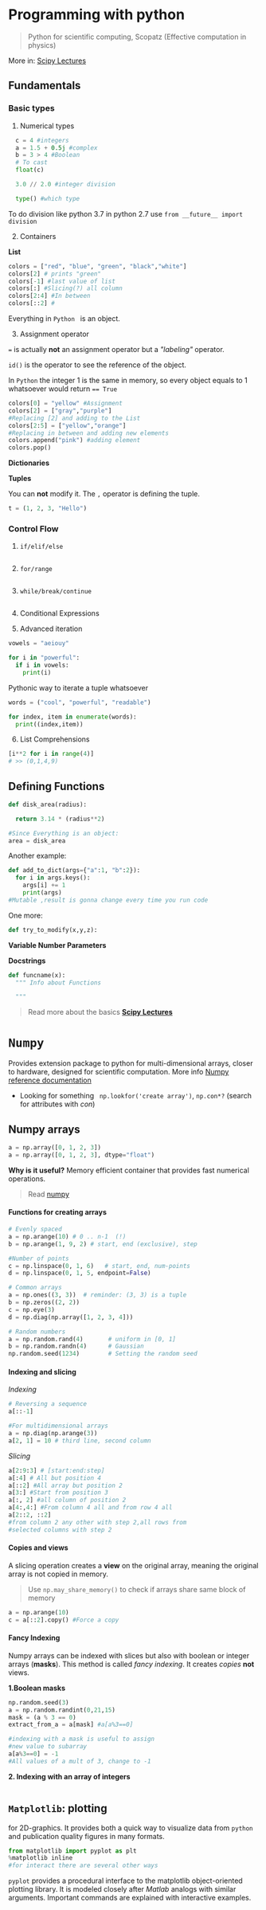 # Programming with python
> Python for scientific computing, Scopatz (Effective computation in physics)

More in: [Scipy Lectures](scipy-lectures.org)

## Fundamentals

### Basic types
  1. Numerical types
  ```Python
    c = 4 #integers
    a = 1.5 + 0.5j #complex
    b = 3 > 4 #Boolean
    # To cast
    float(c)

    3.0 // 2.0 #integer division

    type() #which type
  ```

  To do division like python 3.7 in python 2.7 use `from __future__ import division`

  2. Containers

  **List**
  ```Python
  colors = ["red", "blue", "green", "black","white"]
  colors[2] # prints "green"
  colors[-1] #last value of list
  colors[:] #Slicing(?) all column
  colors[2:4] #In between
  colors[::2] #
  ```
  Everything in `Python ` is an object.

  3. Assignment operator

  `=` is actually **not** an assignment operator but a _"labeling"_ operator.

  `id()` is the operator to see the reference of the object.

  In `Python` the integer 1 is the same in memory, so every object equals to 1 whatsoever would return `== True`

  ```Python
  colors[0] = "yellow" #Assignment
  colors[2] = ["gray","purple"]
  #Replacing [2] and adding to the List
  colors[2:5] = ["yellow","orange"]
  #Replacing in between and adding new elements
  colors.append("pink") #adding element
  colors.pop()
  ```

  **Dictionaries**

  **Tuples**

  You can **not** modify it. The `,` operator is defining the tuple.
  ```Python
  t = (1, 2, 3, "Hello")

  ```
### Control Flow

1. `if/elif/else`

  ```Python

  ```

2. `for/range`

  ```Python

  ```

3. `while/break/continue`

  ```Python

  ```

4. Conditional Expressions

5. Advanced iteration

  ```python
  vowels = "aeiouy"

  for i in "powerful":
    if i in vowels:
      print(i)
  ```

Pythonic way to iterate a tuple whatsoever

```python
words = ("cool", "powerful", "readable")

for index, item in enumerate(words):
  print((index,item))
```

6. List Comprehensions

```python
[i**2 for i in range(4)]
# >> (0,1,4,9)
```
## Defining Functions

```python
def disk_area(radius):

  return 3.14 * (radius**2)

#Since Everything is an object:
area = disk_area
```

Another example:

```python
def add_to_dict(args={"a":1, "b":2}):
  for i in args.keys():
    args[i] += 1
    print(args)
#Mutable ,result is gonna change every time you run code
```

One more:

```python
def try_to_modify(x,y,z):

```

**Variable Number Parameters**

**Docstrings**

```python
def funcname(x):
  """ Info about Functions

  """
```
> Read more about the basics [**Scipy Lectures**](scipy-lectures.org)

# `Numpy`
Provides extension package to python for multi-dimensional arrays, closer to hardware, designed for scientific computation. More info
[Numpy reference documentation](https://docs.scipy.org/doc/)

- Looking for something ` np.lookfor('create array')`, `np.con*?` (search for attributes with _con_)

## Numpy arrays

```python
a = np.array([0, 1, 2, 3])
a = np.array([0, 1, 2, 3], dtype="float")
```
**Why is it useful?** Memory efficient container that provides fast numerical operations.
> Read [numpy](http://scipy-lectures.org/intro/numpy/array_object.html#id1)

#### Functions for creating arrays
```python
# Evenly spaced
a = np.arange(10) # 0 .. n-1  (!)
b = np.arange(1, 9, 2) # start, end (exclusive), step

#Number of points
c = np.linspace(0, 1, 6)   # start, end, num-points
d = np.linspace(0, 1, 5, endpoint=False)

# Common arrays
a = np.ones((3, 3))  # reminder: (3, 3) is a tuple
b = np.zeros((2, 2))
c = np.eye(3)
d = np.diag(np.array([1, 2, 3, 4]))

# Random numbers
a = np.random.rand(4)       # uniform in [0, 1]
b = np.random.randn(4)      # Gaussian
np.random.seed(1234)        # Setting the random seed

```
#### Indexing and slicing
_Indexing_
```python
# Reversing a sequence
a[::-1]

#For multidimensional arrays
a = np.diag(np.arange(3))
a[2, 1] = 10 # third line, second column
```

_Slicing_
```python
a[2:9:3] # [start:end:step]
a[:4] # All but position 4
a[::2] #All array but position 2
a[3:] #Start from position 3
a[:, 2] #all column of position 2
a[4:,4:] #From column 4 all and from row 4 all
a[2::2, ::2]
#from column 2 any other with step 2,all rows from
#selected columns with step 2

```

#### Copies and views
A slicing operation creates a **view** on the original array, meaning the original array is not copied in memory.
> Use `np.may_share_memory()` to check if arrays share same block of memory

```python
a = np.arange(10)
c = a[::2].copy() #Force a copy
```

#### Fancy Indexing
Numpy arrays can be indexed with slices but also with boolean or integer arrays (**masks**). This method is called _fancy indexing_. It creates _copies_ **not** views.

**1.Boolean masks**
```python
np.random.seed(3)
a = np.random.randint(0,21,15)
mask = (a % 3 == 0)
extract_from_a = a[mask] #a[a%3==0]

#indexing with a mask is useful to assign
#new value to subarray
a[a%3==0] = -1
#All values of a mult of 3, change to -1
```

**2. Indexing with an array of integers**
```python

```

## `Matplotlib`: plotting

for 2D-graphics. It provides both a quick way to visualize data from `python` and publication quality figures in many formats.

```python
from matplotlib import pyplot as plt
%matplotlib inline
#for interact there are several other ways

```

`pyplot` provides a procedural interface to the matplotlib object-oriented plotting library. It is modeled closely after _Matlab_ analogs with similar arguments. Important commands are explained with interactive examples.
